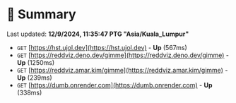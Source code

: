 # 📖 Summary
Last updated: **12/9/2024, 11:35:47 PTG "Asia/Kuala_Lumpur"**

- `GET` [https://hst.ujol.dev](https://hst.ujol.dev) - **Up** (567ms)
- `GET` [https://reddviz.deno.dev/gimme](https://reddviz.deno.dev/gimme) - **Up** (1250ms)
- `GET` [https://reddviz.amar.kim/gimme](https://reddviz.amar.kim/gimme) - **Up** (239ms)
- `GET` [https://dumb.onrender.com](https://dumb.onrender.com) - **Up** (338ms)
